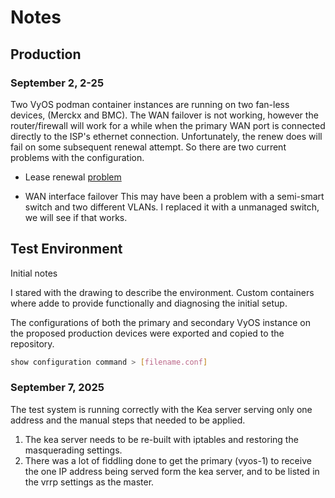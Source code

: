 # Notes

## Production

### September 2, 2-25

Two VyOS podman container instances are running on two fan-less devices, (Merckx and BMC). The WAN failover is not working, however the router/firewall will work for a while when the primary WAN port is connected directly to the ISP's ethernet connection. Unfortunately, the renew does will fail on some subsequent renewal attempt. So there are two current problems with the configuration.

* Lease renewal [problem](DHCP-WAN-Renewal.md)

* WAN interface failover
  This may have been a problem with a semi-smart switch and two different VLANs. I replaced it with a unmanaged switch, we will see if that works.

## Test Environment

Initial notes

I stared with the drawing to describe the environment. Custom containers where adde to provide functionally and diagnosing the initial setup.

The configurations of both the primary and secondary VyOS instance on the proposed production devices were exported and copied to the repository.

```bash
show configuration command > [filename.conf]
```

### September 7, 2025

The test system is running correctly with the Kea server serving only one address and the manual steps that needed to be applied. 

1. The kea server needs to be re-built with iptables and restoring the masquerading settings.
2. There was a lot of fiddling done to get the primary (vyos-1) to receive the one IP address being served form the kea server, and to be listed in the vrrp settings as the master.